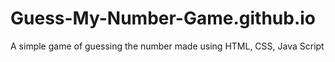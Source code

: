 # Guess-My-Number-Game.github.io

A simple game of guessing the number made using HTML, CSS, Java Script
